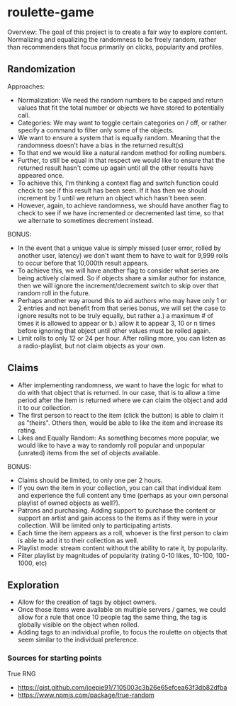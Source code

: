 # roulette-game
Overview: The goal of this project is to create a fair way to explore content. Normalizing and equalizing the randomness to be freely random, rather than recommenders that focus primarily on clicks, popularity and profiles.

## Randomization
Approaches:
- Normalization: We need the random numbers to be capped and return values that fit the total number or objects we have stored to potentially call.
- Categories: We may want to toggle certain categories on / off, or rather specify a command to filter only some of the objects.
- We want to ensure a system that is equally random. Meaning that the randomness doesn't have a bias in the returned result(s)
- To that end we would like a natural random method for rolling numbers.
- Further, to still be equal in that respect we would like to ensure that the returned result hasn't come up again until all the other results have appeared once.
- To achieve this, I'm thinking a context flag and switch function could check to see if this result has been seen. If it has then we should increment by 1 until we return an object which hasn't been seen. 
- However, again, to achieve randomness, we should have another flag to check to see if we have incremented or decremented last time, so that we alternate to sometimes decrement instead.

BONUS:
- In the event that a unique value is simply missed (user error, rolled by another user, latency) we don't want them to have to wait for 9,999 rolls to occur before that 10,000th result appears.
- To achieve this, we will have another flag to consider what series are being actively claimed. So if objects share a similar author for instance, then we will ignore the increment/decrement switch to skip over that random roll in the future.
- Perhaps another way around this to aid authors who may have only 1 or 2 entries and not benefit from that series bonus, we will set the case to ignore results not to be truly equally, but rather a.) a maximum # of times it is allowed to appear or b.) allow it to appear 3, 10 or n times before ignoring that object until other values must be rolled again.
- Limit rolls to only 12 or 24 per hour. After rolling more, you can listen as a radio-playlist, but not claim objects as your own.

## Claims
- After implementing randomness, we want to have the logic for what to do with that object that is returned. In our case, that is to allow a time period after the item is returned where we can claim the object and add it to our collection.
- The first person to react to the item (click the button) is able to claim it as "theirs". Others then, would be able to like the item and increase its rating. 
- Likes and Equally Random: As something becomes more popular, we would like to have a way to randomly roll popular and unpopular (unrated) items from the set of objects available.


BONUS:
- Claims should be limited, to only one per 2 hours. 
- If you own the item in your collection, you can call that individual item and experience the full content any time (perhaps as your own personal playlist of owned objects as well?).
- Patrons and purchasing. Adding support to purchase the content or support an artist and gain access to the items as if they were in your collection. Will be limited only to participating artists.
- Each time the item appears as a roll, whoever is the first person to claim is able to add it to their collection as well.
- Playlist mode: stream content without the ability to rate it, by popularity.
- Filter playlist by magnitudes of popularity (rating 0-10 likes, 10-100, 100-1000, etc)

## Exploration
- Allow for the creation of tags by object owners. 
- Once those items were available on multiple servers / games, we could allow for a rule that once 10 people tag the same thing, the tag is globally visible on the object when rolled.
- Adding tags to an individual profile, to focus the roulette on objects that seem similar to the individual preference.


### Sources for starting points
True RNG
- https://gist.github.com/joepie91/7105003c3b26e65efcea63f3db82dfba
- https://www.npmjs.com/package/true-random
